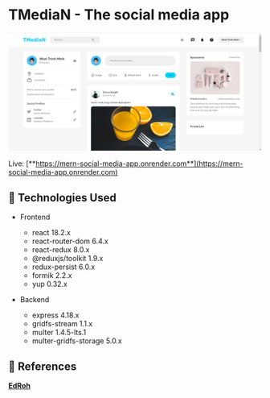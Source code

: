 # TMediaN - The social media app

![Web's preview](./client/public/banner.png)

Live: [**https://mern-social-media-app.onrender.com**](https://mern-social-media-app.onrender.com)

## 🚀 Technologies Used

- Frontend
  - react 18.2.x
  - react-router-dom 6.4.x
  - react-redux 8.0.x
  - @reduxjs/toolkit 1.9.x
  - redux-persist 6.0.x
  - formik 2.2.x
  - yup 0.32.x

- Backend
  - express 4.18.x
  - gridfs-stream 1.1.x
  - multer 1.4.5-lts.1
  - multer-gridfs-storage 5.0.x

## 📖 References

[**EdRoh**](https://www.youtube.com/watch?v=K8YELRmUb5o)
